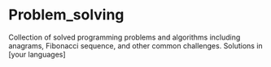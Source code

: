 # Problem_solving
Collection of solved programming problems and algorithms including anagrams, Fibonacci sequence, and other common challenges. Solutions in [your languages]
